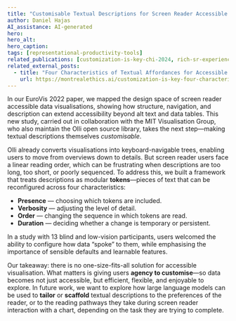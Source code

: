 ```yaml
---
title: "Customisable Textual Descriptions for Screen Reader Accessible Visualisations"
author: Daniel Hajas
AI_assistance: AI-generated
hero: 
hero_alt: 
hero_caption: 
tags: [representational-productivity-tools]
related_publications: [customization-is-key-chi-2024, rich-sr-experiences-cgf-2022]
related_external_posts:
  - title: "Four Characteristics of Textual Affordances for Accessible Data Visualization | Montreal AI Ethics Institute"
    url: https://montrealethics.ai/customization-is-key-four-characteristics-of-textual-affordances-for-accessible-data-visualization/
---
```


In our EuroVis 2022 paper, we mapped the design space of screen reader accessible data visualisations, showing how structure, navigation, and description can extend accessibility beyond alt text and data tables. This new study, carried out in collaboration with the MIT Visualisation Group, who also maintain the Olli open source library, takes the next step—making textual descriptions themselves *customisable*.

<!--more-->

Olli already converts visualisations into keyboard-navigable trees, enabling users to move from overviews down to details. But screen reader users face a linear reading order, which can be frustrating when descriptions are too long, too short, or poorly sequenced. To address this, we built a framework that treats descriptions as modular **tokens**—pieces of text that can be reconfigured across four characteristics:

* **Presence** — choosing which tokens are included.
* **Verbosity** — adjusting the level of detail.
* **Order** — changing the sequence in which tokens are read.
* **Duration** — deciding whether a change is temporary or persistent.

In a study with 13 blind and low-vision participants, users welcomed the ability to configure how data “spoke” to them, while emphasising the importance of sensible defaults and learnable features.

Our takeaway: there is no one-size-fits-all solution for accessible visualisation. What matters is giving users **agency to customise**—so data becomes not just accessible, but efficient, flexible, and enjoyable to explore. In future work, we want to explore how large language models can be used to **tailor** or **scaffold** textual descriptions to the preferences of the reader, or to the reading pathways they take during screen reader interaction with a chart, depending on the task they are trying to complete.